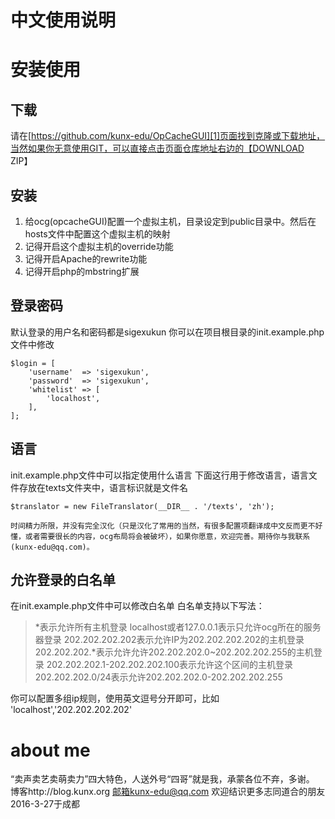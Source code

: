 ﻿# 中文使用说明
安装使用
====

下载
--

请在[https://github.com/kunx-edu/OpCacheGUI][1]页面找到克隆或下载地址，当然如果你无意使用GIT，可以直接点击页面仓库地址右边的【DOWNLOAD ZIP】

安装
--

 1. 给ocg(opcacheGUI)配置一个虚拟主机，目录设定到public目录中。然后在hosts文件中配置这个虚拟主机的映射
 2. 记得开启这个虚拟主机的override功能
 3. 记得开启Apache的rewrite功能
 4. 记得开启php的mbstring扩展

登录密码
--
默认登录的用户名和密码都是sigexukun
你可以在项目根目录的init.example.php文件中修改

    $login = [
        'username'  => 'sigexukun',
        'password'  => 'sigexukun',
        'whitelist' => [
            'localhost',
        ],
    ];


语言
--
init.example.php文件中可以指定使用什么语言
下面这行用于修改语言，语言文件存放在texts文件夹中，语言标识就是文件名

    $translator = new FileTranslator(__DIR__ . '/texts', 'zh');
    
    时间精力所限，并没有完全汉化（只是汉化了常用的当然，有很多配置项翻译成中文反而更不好懂，或者需要很长的内容，ocg布局将会被破坏），如果你愿意，欢迎完善。期待你与我联系(kunx-edu@qq.com)。
    
允许登录的白名单
--
在init.example.php文件中可以修改白名单
白名单支持以下写法：
> *表示允许所有主机登录 localhost或者127.0.0.1表示只允许ocg所在的服务器登录
> 202.202.202.202表示允许IP为202.202.202.202的主机登录
> 202.202.202.\*表示允许允许202.202.202.0~202.202.202.255的主机登录
> 202.202.202.1-202.202.202.100表示允许这个区间的主机登录
> 202.202.202.0/24表示允许202.202.202.0-202.202.202.255

你可以配置多组ip规则，使用英文逗号分开即可，比如
'localhost','202.202.202.202'

about me
====
“卖声卖艺卖萌卖力”四大特色，人送外号“四哥”就是我，承蒙各位不弃，多谢。
博客http://blog.kunx.org
邮箱kunx-edu@qq.com
欢迎结识更多志同道合的朋友
2016-3-27于成都


  [1]: https://github.com/kunx-edu/OpCacheGUI